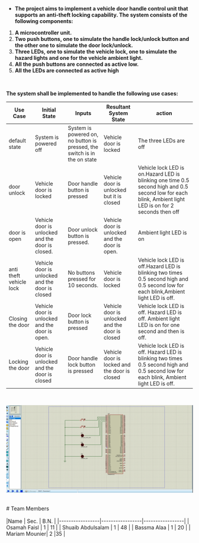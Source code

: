 -    **The project aims to implement a vehicle door handle control unit that supports an anti-theft locking capability.
The system consists of the following components:** 

  1.  **A microcontroller unit.**
  2.  **Two push buttons, one to simulate the handle lock/unlock button and the other one to simulate the door lock/unlock.**
  3. **Three LEDs, one to simulate the vehicle lock, one to simulate the hazard lights and one for the vehicle ambient light.**
  4.  **All the push buttons are connected as active low.**
  5.  **All the LEDs are connected as active high**
<br>

**The system shall be implemented to handle the following use cases:**

| Use Case              | Initial State        | Inputs            | Resultant System State    |action                      |
|-----------------------|----------------------|--------------------|---------------------------|---------------------------|
| default state           |System is powered off| System is powered on, no button is pressed, the switch is in the on state  | Vehicle door is locked  | The three LEDs are off|
| door unlock           | Vehicle door is locked     | Door handle button is pressed| Vehicle door is unlocked but it is closed  | Vehicle lock LED is on.Hazard LED is blinking one time 0.5 second high and 0.5 second low for each blink, Ambient light LED is on for 2 seconds then off         |
| door is open            | Vehicle door is unlocked and the door is closed.     | Door unlock button is pressed.         | Vehicle door is unlocked and the door is open.         |Ambient light LED is on         |
| anti theft vehicle lock           | Vehicle door is unlocked and the door is closed      |No buttons pressed for 10 seconds.         | Vehicle door is locked        | Vehicle lock LED is off.Hazard LED is blinking two times 0.5 second high and 0.5 second low for each blink,Ambient light LED is off.         |
|Closing the door           |Vehicle door is unlocked and the door is open.     | Door lock button is pressed         | Vehicle door is unlocked and the door is closed        | Vehicle lock LED is off. Hazard LED is off. Ambient light LED is on for one second and then is off.         |
| Locking the door           | Vehicle door is unlocked and the door is closed      | Door handle lock button is pressed         | Vehicle door is locked and the door is closed         | Vehicle lock LED is off. Hazard LED is blinking two times 0.5 second high and 0.5 second low for each blink, Ambient light LED is off.        |

<br>

![Vehicle-door-handle-control-unit](vechile.gif)


<br>
# Team Members
<br><br>
|Name | Sec. | B.N. |
|-----------------|-----------------|-----------------|
| Osamah Faisl | 1 | 11 |
| Shuaib Abdulsalam | 1 | 48 |
| Bassma Alaa | 1 | 20 |
| Mariam Mounier| 2 |35 |



